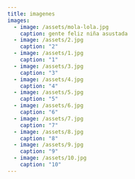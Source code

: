 ```yaml
---
title: imagenes
images:
  - image: /assets/mola-lola.jpg
    caption: gente feliz niña asustada
  - image: /assets/2.jpg
    caption: "2"
  - image: /assets/1.jpg
    caption: "1"
  - image: /assets/3.jpg
    caption: "3"
  - image: /assets/4.jpg
    caption: "4"
  - image: /assets/5.jpg
    caption: "5"
  - image: /assets/6.jpg
    caption: "6"
  - image: /assets/7.jpg
    caption: "7"
  - image: /assets/8.jpg
    caption: "8"
  - image: /assets/9.jpg
    caption: "9"
  - image: /assets/10.jpg
    caption: "10"
---
```


